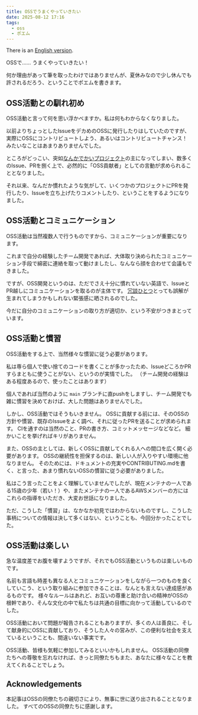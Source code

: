 ```yaml
---
title: OSSでうまくやっていきたい
date: 2025-08-12 17:16
tags:
  - oss
  - ポエム
---
```

There is an [English version](2025-08-12-oss.en.html).

OSSで…… うまくやっていきたい！

何か理由があって筆を取ったわけではありませんが、夏休みなので少し休んでも許されるだろう、ということでポエムを書きます。

## OSS活動との馴れ初め

OSS活動と言って何を思い浮かべますか。私は何もわからなくなりました。

以前よりちょっとしたIssueをデカめのOSSに発行したりはしていたのですが、実際にOSSにコントリビュートしよう、あるいはコントリビュートチャンス！みたいなことはあまりありませんでした。

ところがどっこい、突如[なんかでかいプロジェクト](https://github.com/cordx56/rustowl)の主になってしまい、数多くのIssue、PRを捌く上で、必然的に「OSS貢献者」としての言動が求められることとなりました。

それ以来、なんだか慣れたような気がして、いくつかのプロジェクトにPRを発行したり、Issueを立ち上げたりコメントしたり、ということをするようになりました。

## OSS活動とコミュニケーション

OSS活動は当然複数人で行うものですから、コミュニケーションが重要になります。

これまで自分の経験したチーム開発であれば、大体取り決められたコミュニケーション手段で綿密に連絡を取って動けましたし、なんなら顔を合わせて会議もできました。

ですが、OSS開発というのは、ただでさえ十分に慣れていない英語で、IssueとPR越しにコミュニケーションを取るのが主体です。
[冗談ひとつ](https://github.com/ziglang/zig/issues/23545)とっても誤解が生まれてしまうかもしれない緊張感に晒されるのでした。

今だに自分のコミュニケーションの取り方が適切か、という不安がつきまとっています。

## OSS活動と慣習

OSS活動をする上で、当然様々な慣習に従う必要があります。

私は専ら個人で使い捨てのコードを書くことが多かったため、IssueどころかPRすらまともに使うことがない、というのが実情でした。
（チーム開発の経験はある程度あるので、使ったことはあります）

個人であれば当然のように `main` ブランチに直pushをしますし、チーム開発でも雑に慣習を決めておけば、大した問題はありませんでした。

しかし、OSS活動ではそうもいきません。
OSSに貢献する前には、そのOSSの方針や慣習、既存のIssueをよく調べ、それに従ったPRを送ることが求められます。
CIを通すのは当然のこと、PRの書き方、コミットメッセージなどなど。
細かいことを挙げればキリがありません。

また、OSSの主としては、新しくOSSに貢献してくれる人への間口を広く開く必要があります。
OSSの継続性を担保するのは、新しい人が入りやすい環境に他なりません。
そのためには、ドキュメントの充実やCONTRIBUTING.mdを書く、と言った、あまり慣れないOSSの慣習に従う必要がありました。

私はこう言ったことをよく理解していませんでしたが、現在メンテナの一人である15歳の少年（若い！）や、またメンテナの一人であるAWSメンバーの方にはこれらの指導をいただき、大変お世話になりました。

ただ、こうした「慣習」は、なかなか初見ではわからないものですし、こうした事柄についての情報は決して多くはない、ということも、今回分かったことでした。

## OSS活動は楽しい

急な温度差でお腹を壊すようですが、それでもOSS活動というものは楽しいものです。

名前も言語も時差も異なる人とコミュニケーションをしながら一つのものを良くしていこう、という取り組みに参加できることは、なんとも言えない達成感があるものです。
様々なルールはあれど、お互いの尊重と助け合いの精神がOSSの根幹であり、そんな文化の中で私たちは共通の目標に向かって活動しているのでした。

OSS活動において問題が報告されることもありますが、多くの人は善良に、そして献身的にOSSに貢献しており、そうした人々の営みが、この便利な社会を支えているということも、間違いない事実です。

OSS活動、皆様も気軽に参加してみるといいかもしれません。
OSS活動の同僚たちへの尊敬を忘れなければ、きっと同僚たちもまた、あなたに様々なことを教えてくれることでしょう。

## Acknowledgements

本記事はOSSの同僚たちの親切さにより、無事に世に送り出されることとなりました。
すべてのOSSの同僚たちに感謝します。